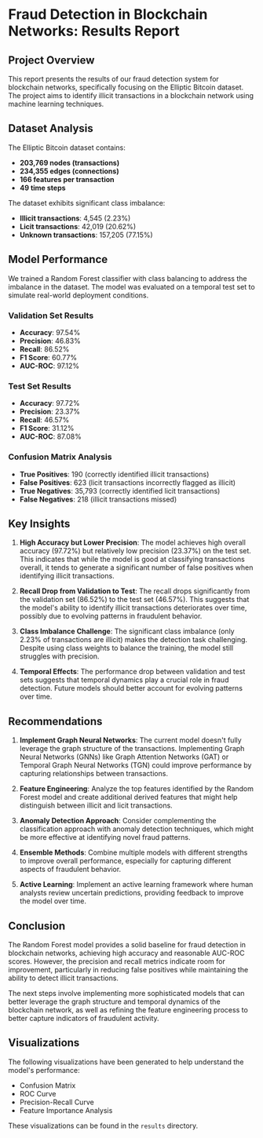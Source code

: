 # Fraud Detection in Blockchain Networks: Results Report

## Project Overview

This report presents the results of our fraud detection system for blockchain networks, specifically focusing on the Elliptic Bitcoin dataset. The project aims to identify illicit transactions in a blockchain network using machine learning techniques.

## Dataset Analysis

The Elliptic Bitcoin dataset contains:
- **203,769 nodes (transactions)**
- **234,355 edges (connections)**
- **166 features per transaction**
- **49 time steps**

The dataset exhibits significant class imbalance:
- **Illicit transactions**: 4,545 (2.23%)
- **Licit transactions**: 42,019 (20.62%)
- **Unknown transactions**: 157,205 (77.15%)

## Model Performance

We trained a Random Forest classifier with class balancing to address the imbalance in the dataset. The model was evaluated on a temporal test set to simulate real-world deployment conditions.

### Validation Set Results
- **Accuracy**: 97.54%
- **Precision**: 46.83%
- **Recall**: 86.52%
- **F1 Score**: 60.77%
- **AUC-ROC**: 97.12%

### Test Set Results
- **Accuracy**: 97.72%
- **Precision**: 23.37%
- **Recall**: 46.57%
- **F1 Score**: 31.12%
- **AUC-ROC**: 87.08%

### Confusion Matrix Analysis
- **True Positives**: 190 (correctly identified illicit transactions)
- **False Positives**: 623 (licit transactions incorrectly flagged as illicit)
- **True Negatives**: 35,793 (correctly identified licit transactions)
- **False Negatives**: 218 (illicit transactions missed)

## Key Insights

1. **High Accuracy but Lower Precision**: The model achieves high overall accuracy (97.72%) but relatively low precision (23.37%) on the test set. This indicates that while the model is good at classifying transactions overall, it tends to generate a significant number of false positives when identifying illicit transactions.

2. **Recall Drop from Validation to Test**: The recall drops significantly from the validation set (86.52%) to the test set (46.57%). This suggests that the model's ability to identify illicit transactions deteriorates over time, possibly due to evolving patterns in fraudulent behavior.

3. **Class Imbalance Challenge**: The significant class imbalance (only 2.23% of transactions are illicit) makes the detection task challenging. Despite using class weights to balance the training, the model still struggles with precision.

4. **Temporal Effects**: The performance drop between validation and test sets suggests that temporal dynamics play a crucial role in fraud detection. Future models should better account for evolving patterns over time.

## Recommendations

1. **Implement Graph Neural Networks**: The current model doesn't fully leverage the graph structure of the transactions. Implementing Graph Neural Networks (GNNs) like Graph Attention Networks (GAT) or Temporal Graph Neural Networks (TGN) could improve performance by capturing relationships between transactions.

2. **Feature Engineering**: Analyze the top features identified by the Random Forest model and create additional derived features that might help distinguish between illicit and licit transactions.

3. **Anomaly Detection Approach**: Consider complementing the classification approach with anomaly detection techniques, which might be more effective at identifying novel fraud patterns.

4. **Ensemble Methods**: Combine multiple models with different strengths to improve overall performance, especially for capturing different aspects of fraudulent behavior.

5. **Active Learning**: Implement an active learning framework where human analysts review uncertain predictions, providing feedback to improve the model over time.

## Conclusion

The Random Forest model provides a solid baseline for fraud detection in blockchain networks, achieving high accuracy and reasonable AUC-ROC scores. However, the precision and recall metrics indicate room for improvement, particularly in reducing false positives while maintaining the ability to detect illicit transactions.

The next steps involve implementing more sophisticated models that can better leverage the graph structure and temporal dynamics of the blockchain network, as well as refining the feature engineering process to better capture indicators of fraudulent activity.

## Visualizations

The following visualizations have been generated to help understand the model's performance:
- Confusion Matrix
- ROC Curve
- Precision-Recall Curve
- Feature Importance Analysis

These visualizations can be found in the `results` directory.
